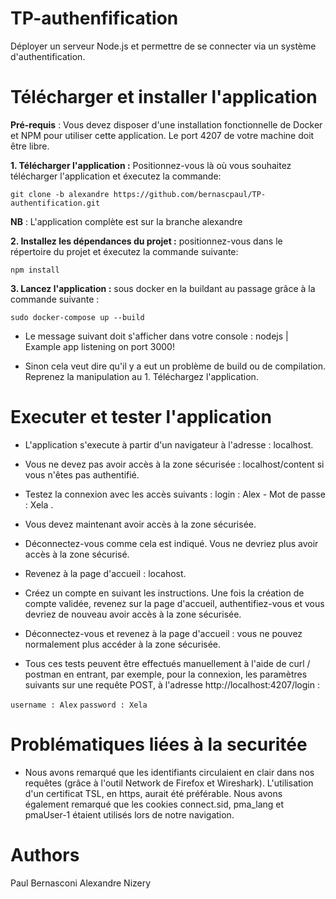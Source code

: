# TP-authenfification

Déployer un serveur Node.js et permettre de se connecter via un système d'authentification.

# Télécharger et installer l'application

**Pré-requis** : Vous devez disposer d'une installation fonctionnelle de Docker et NPM pour utiliser cette application. Le port 4207 de votre machine doit être libre. 

**1. Télécharger l'application :** Positionnez-vous là où vous souhaitez télécharger l'application et éxecutez la commande:

``` git clone -b alexandre https://github.com/bernascpaul/TP-authentification.git ```

**NB** : L'application complète est sur la branche alexandre

**2. Installez les dépendances du projet :** positionnez-vous dans le répertoire du projet et éxecutez la commande suivante:

``` npm install ``` 


**3. Lancez l'application :** sous docker en la buildant au passage grâce à la commande suivante : 

``` sudo docker-compose up --build ``` 

- Le message suivant doit s'afficher dans votre console : nodejs | Example app listening on port 3000!

- Sinon cela veut dire qu'il y a eut un problème de build ou de compilation. Reprenez la manipulation au 1. Téléchargez l'application.

# Executer et tester l'application

- L'application s'execute à partir d'un navigateur à l'adresse : localhost.

- Vous ne devez pas avoir accès à la zone sécurisée : localhost/content si vous n'êtes pas authentifié.

- Testez la connexion avec les accès suivants : login : Alex - Mot de passe : Xela .

- Vous devez maintenant avoir accès à la zone sécurisée.

- Déconnectez-vous comme cela est indiqué. Vous ne devriez plus avoir accès à la zone sécurisé.

- Revenez à la page d'accueil : locahost.

- Créez un compte en suivant les instructions. Une fois la création de compte validée, revenez sur la page d'accueil, authentifiez-vous et vous devriez de nouveau avoir accès à la zone sécurisée.

- Déconnectez-vous et revenez à la page d'accueil : vous ne pouvez normalement plus accéder à la zone sécurisée. 

- Tous ces tests peuvent être effectués manuellement à l'aide de curl / postman en entrant, par exemple, pour la connexion, les paramètres suivants sur une requête POST, à l'adresse http://localhost:4207/login :

``` username : Alex ``` 
``` password : Xela ```

# Problématiques liées à la securitée

- Nous avons remarqué que les identifiants circulaient en clair dans nos requêtes (grâce à l'outil Network de Firefox et Wireshark). L'utilisation d'un certificat TSL, en https, aurait été préférable. Nous avons également remarqué que les cookies connect.sid, pma_lang et pmaUser-1 étaient utilisés lors de notre navigation.


# Authors

Paul Bernasconi
Alexandre Nizery
